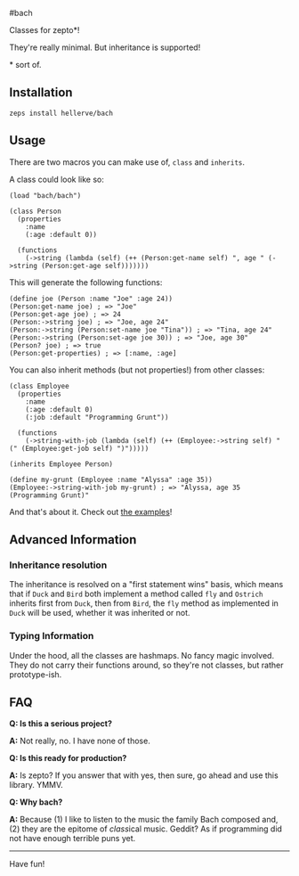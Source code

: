 #bach

Classes for zepto\*!

They're really minimal. But inheritance is supported!

\* sort of.

## Installation

```
zeps install hellerve/bach
```

## Usage

There are two macros you can make use of, `class` and `inherits`.

A class could look like so:

```racket
(load "bach/bach")

(class Person
  (properties
    :name
    (:age :default 0))

  (functions
    (->string (lambda (self) (++ (Person:get-name self) ", age " (->string (Person:get-age self)))))))
```

This will generate the following functions:

```racket
(define joe (Person :name "Joe" :age 24))
(Person:get-name joe) ; => "Joe"
(Person:get-age joe) ; => 24
(Person:->string joe) ; => "Joe, age 24"
(Person:->string (Person:set-name joe "Tina")) ; => "Tina, age 24"
(Person:->string (Person:set-age joe 30)) ; => "Joe, age 30"
(Person? joe) ; => true
(Person:get-properties) ; => [:name, :age]
```

You can also inherit methods (but not properties!) from other classes:

```racket
(class Employee
  (properties
    :name
    (:age :default 0)
    (:job :default "Programming Grunt"))

  (functions
    (->string-with-job (lambda (self) (++ (Employee:->string self) " (" (Employee:get-job self) ")")))))

(inherits Employee Person)

(define my-grunt (Employee :name "Alyssa" :age 35))
(Employee:->string-with-job my-grunt) ; => "Alyssa, age 35 (Programming Grunt)"
```

And that's about it. Check out [the examples](https://github.com/hellerve/bach/tree/master/examples)!

## Advanced Information

### Inheritance resolution

The inheritance is resolved on a "first statement wins" basis, which means that
if `Duck` and `Bird` both implement a method called `fly` and `Ostrich` inherits
first from `Duck`, then from `Bird`, the `fly` method as implemented in `Duck` will
be used, whether it was inherited or not.

### Typing Information

Under the hood, all the classes are hashmaps. No fancy magic involved. They do not
carry their functions around, so they're not classes, but rather prototype-ish.

## FAQ

**Q: Is this a serious project?**

**A:** Not really, no. I have none of those.

**Q: Is this ready for production?**

**A:** Is zepto? If you answer that with yes, then sure, go ahead and use this library.
YMMV.

**Q: Why bach?**

**A:** Because (1) I like to listen to the music the family Bach composed and, (2) they
are the epitome of *class*ical music. Geddit? As if programming did not have enough
terrible puns yet.

<hr/>

Have fun!
